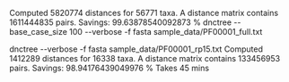 Computed 5820774 distances for 56771 taxa. A distance matrix contains 1611444835 pairs. Savings: 99.63878540092873 %
 dnctree  --base_case_size 100 --verbose  -f fasta sample_data/PF00001_full.txt


dnctree --verbose -f fasta sample_data/PF00001_rp15.txt
Computed 1412289 distances for 16338 taxa. A distance matrix contains 133456953 pairs. Savings: 98.94176439049976 %
Takes 45 mins
